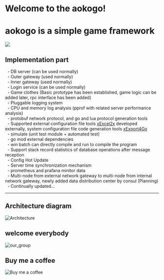 # Welcome to the aokogo!  
# aokogo is a simple game framework  

![](https://i.imgur.com/OUFzKJB.jpg)

## Implementation part  
  - DB server (can be used normally)  
  - Outer gateway (used normally)  
  - Inner gateway (used normally)  
  - Login service (can be used normally)  
  - Game clothes (Basic prototype has been established, game logic can be added later, rpc interface has been added)  
  - Pluggable logging system  
  - CPU and memory log analysis (pprof with related server performance analysis)  
  - protobuf network protocol, and go and lua protocol generation tools  
  - Supported external configuration file tools [xExcel2x](https://github.com/Peakchen/xExcel2x) developed externally, system configuration       file code generation tools [xExport4Go](https://github.com/Peakchen/xExport4Go)  
  - simulate (unit test module + automated test)  
  - go mod external dependencies  
  - win batch can directly compile and run to compile the program  
  - Support stack record statistics of database operations after message reception  
  - Config Hot Update   
  - Server time synchronization mechanism  
  - prometheus and prafana minitor data  
  - Multi-node from external network gateway to multi-node from internal network gateway, newly added data distribution center by consul (Planning)   
  - Continually updated...
***

 
## Architecture diagram   
 
![Architecture](https://github.com/Peakchen/aoko/blob/master/src/note/pic/server_struct.png)

## welcome everybody     
![our_group](https://github.com/Peakchen/aoko/blob/master/src/note/pic/qq_group.png)

## Buy me a coffee  
![Buy me a coffee](https://github.com/Peakchen/aokogo/tree/master/src/note/pic/BuyMeACoffee.jpeg)


